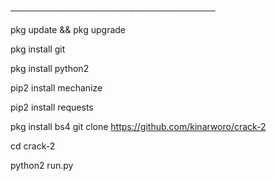 
─────────────────────────────────

pkg update && pkg upgrade

pkg install git

pkg install python2

pip2 install mechanize

pip2 install requests

pkg install bs4
git clone https://github.com/kinarworo/crack-2

cd crack-2

python2 run.py
